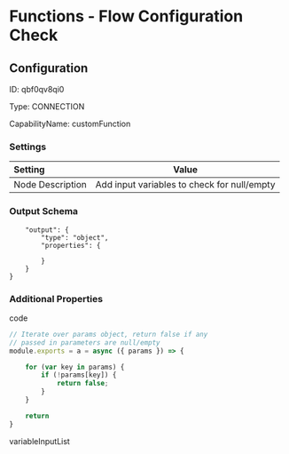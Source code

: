 # Functions - Flow Configuration Check
## Configuration
ID:  qbf0qv8qi0

Type: CONNECTION 

CapabilityName: customFunction

### Settings
| Setting | Value  |
| :------------------------ | ---------------------------------------- |
| Node Description | Add input variables to check for null/empty | 




### Output Schema
``` {
	"output": {
		"type": "object",
		"properties": {
			
		}
	}
} 
```

### Additional Properties
code
```js 
// Iterate over params object, return false if any
// passed in parameters are null/empty
module.exports = a = async ({ params }) => {

	for (var key in params) {
		if (!params[key]) {
			return false; 
		}
	}

	return 
}
```


variableInputList
```
```





